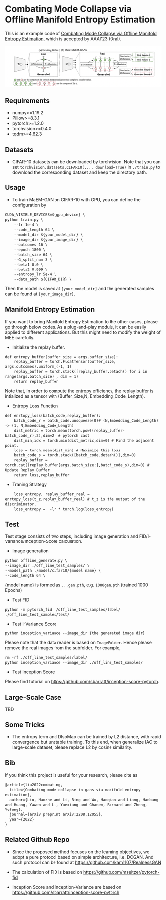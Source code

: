 # Combating Mode Collapse via Offline Manifold Entropy Estimation
This is an example code of [Combating Mode Collapse via Offline Manifold Entropy Estimation](https://arxiv.org/pdf/2208.12055.pdf), which is accepted by AAAI'23 (Oral).

![](./src/teaser.png)

## Requirements

*   numpy>=1.19.2
*   Pillow>=8.3.1
*   pytorch>=1.2.0
*   torchvision>=0.4.0
*   tqdm>=4.62.3

## Datasets
* CIFAR-10 datasets can be downloaded by torchvision. Note that you can set
`torchvision.datasets.CIFAR10(..., download=True)` in `./train.py` to download the corresponding dataset and keep the directory path.

## Usage
* To train MaEM-GAN on CIFAR-10 with GPU, you can define the configuration by
```
CUDA_VISIBLE_DEVICES=${gpu_device} \
python train.py \
    --lr 1e-4 \
    --code_length 64 \
    --model_dir ${your_model_dir} \
    --image_dir ${your_image_dir} \
    --outcomes 16 \
    --epoch 1800 \
    --batch_size 64 \
    --G_split_num 3 \
    --beta1 0.0 \
    --beta2 0.999 \
    --entropy_lr 5e-4 \
    --data_path ${CIFAR_DIR} \
```

Then the model is saved at `[your_model_dir]` and the generated samples can be found at `[your_image_dir]`.

## Manifold Entropy Estimation

If you want to bring Manifold Entropy Estimation to the other cases, please go through below codes. As a plug-and-play module, it can be easily applied to different applications. But this might need to modify the weight of MEE carefully.


* Initialize the replay buffer.

```
def entropy_buffer(buffer_size = args.buffer_size):
    replay_buffer = torch.FloatTensor(buffer_size, args.outcomes).uniform_(-1, 1)
    replay_buffer = torch.stack([replay_buffer.detach() for i in range(args.batch_size)], dim = 1)
    return replay_buffer
```

Note that, in order to compute the entropy efficiency, the replay buffer is intialized as a tensor with (Buffer_Size,N, Embedding_Code_Length).

* Entropy Loss Function

```
def enrtopy_loss(batch_code,replay_buffer):
    batch_code_r = batch_code.unsqueeze(0)# (N,Embedding_Code_Length) -> (1, N,Embedding_Code_Length)
    dist_metric = torch.mean(torch.pow((replay_buffer-batch_code_r),2),dim=2) # pytorch cast
    dist_min,idx = torch.min(dist_metric,dim=0) # Find the adjacent point.
    loss = torch.mean(dist_min) # Maximize this loss 
    batch_code_s = torch.stack([batch_code.detach()],dim=0) 
    replay_buffer = torch.cat((replay_buffer[args.batch_size:],batch_code_s),dim=0) # Update Replay Buffer
    return loss,replay_buffer 
```    

* Traning Strategy

```
    loss_entropy, replay_buffer_real = enrtopy_loss(t_z,replay_buffer_real) # t_z is the output of the discriminator.
    loss_entropy =  -lr * torch.log(loss_entropy)
```


## Test
Test stage consists of two steps, including image generation and FID/I-Variance/Inception-Score calculation.

* Image generation

```
python offline_generate.py \
--image_dir ./off_line_test_samples/ \
--model_path ./model/cifar10/{model name} \
--code_length 64 \
```

{model name} is formed as `...gen.pth`, e.g. `1000gen.pth` (trained 1000 Epochs)

* Test FID
```
python -m pytorch_fid ./off_line_test_samples/label/  ./off_line_test_samples/test/
```

* Test I-Variance Score
```
python inception_variance --image_dir {the generated image dir}
```
Please note that the data reader is based on `ImageFolder`. Hence please remove the real images from the subfolder.
For example,
```
rm -rf ./off_line_test_samples/label/
python inception_variance --image_dir ./off_line_test_samples/
```

* Test Inception Score

Please find tutorial on https://github.com/sbarratt/inception-score-pytorch.

## Large-Scale Case
TBD

## Some Tricks

* The entropy term and DIsoMap can be trained by L2 distance, with rapid convergence but unstable training. To this end, when generalize IAC to large-scale dataset, please replace L2 by cosine similarity.

## Bib
If you think this project is useful for your research, please cite as 
```
@article{liu2022combating,
  title={Combating mode collapse in gans via manifold entropy estimation},
  author={Liu, Haozhe and Li, Bing and Wu, Haoqian and Liang, Hanbang and Huang, Yawen and Li, Yuexiang and Ghanem, Bernard and Zheng, Yefeng},
  journal={arXiv preprint arXiv:2208.12055},
  year={2022}
}
```


## Related Github Repo

* Since the proposed method focuses on the learning objectives, we adopt a pure protocol based on simple architecture, i.e. DCGAN. And such protocol can be found at https://github.com/kam1107/RealnessGAN

* The calculation of FID is based on https://github.com/mseitzer/pytorch-fid

* Inception Score and Inception-Variance are based on https://github.com/sbarratt/inception-score-pytorch
